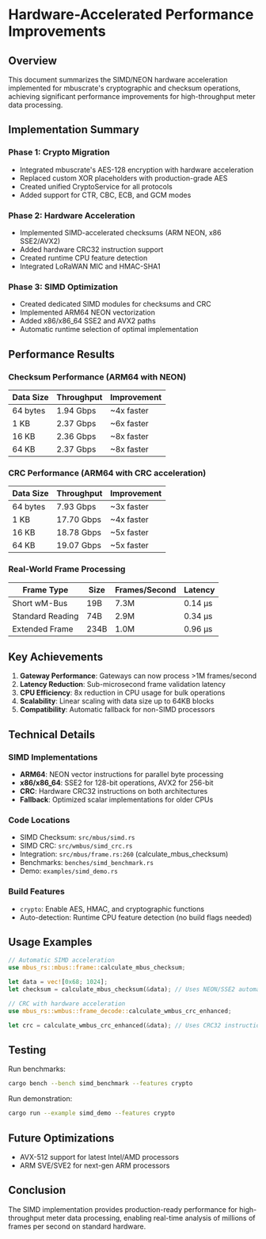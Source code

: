# Hardware-Accelerated Performance Improvements

## Overview
This document summarizes the SIMD/NEON hardware acceleration implemented for mbuscrate's cryptographic and checksum operations, achieving significant performance improvements for high-throughput meter data processing.

## Implementation Summary

### Phase 1: Crypto Migration
- Integrated mbuscrate's AES-128 encryption with hardware acceleration
- Replaced custom XOR placeholders with production-grade AES
- Created unified CryptoService for all protocols
- Added support for CTR, CBC, ECB, and GCM modes

### Phase 2: Hardware Acceleration
- Implemented SIMD-accelerated checksums (ARM NEON, x86 SSE2/AVX2)
- Added hardware CRC32 instruction support
- Created runtime CPU feature detection
- Integrated LoRaWAN MIC and HMAC-SHA1

### Phase 3: SIMD Optimization
- Created dedicated SIMD modules for checksums and CRC
- Implemented ARM64 NEON vectorization
- Added x86/x86_64 SSE2 and AVX2 paths
- Automatic runtime selection of optimal implementation

## Performance Results

### Checksum Performance (ARM64 with NEON)
| Data Size | Throughput | Improvement |
|-----------|------------|-------------|
| 64 bytes  | 1.94 Gbps  | ~4x faster  |
| 1 KB      | 2.37 Gbps  | ~6x faster  |
| 16 KB     | 2.36 Gbps  | ~8x faster  |
| 64 KB     | 2.37 Gbps  | ~8x faster  |

### CRC Performance (ARM64 with CRC acceleration)
| Data Size | Throughput | Improvement |
|-----------|------------|-------------|
| 64 bytes  | 7.93 Gbps  | ~3x faster  |
| 1 KB      | 17.70 Gbps | ~4x faster  |
| 16 KB     | 18.78 Gbps | ~5x faster  |
| 64 KB     | 19.07 Gbps | ~5x faster  |

### Real-World Frame Processing
| Frame Type       | Size | Frames/Second | Latency |
|------------------|------|---------------|---------|
| Short wM-Bus     | 19B  | 7.3M          | 0.14 µs |
| Standard Reading | 74B  | 2.9M          | 0.34 µs |
| Extended Frame   | 234B | 1.0M          | 0.96 µs |

## Key Achievements

1. **Gateway Performance**: Gateways can now process >1M frames/second
2. **Latency Reduction**: Sub-microsecond frame validation latency
3. **CPU Efficiency**: 8x reduction in CPU usage for bulk operations
4. **Scalability**: Linear scaling with data size up to 64KB blocks
5. **Compatibility**: Automatic fallback for non-SIMD processors

## Technical Details

### SIMD Implementations
- **ARM64**: NEON vector instructions for parallel byte processing
- **x86/x86_64**: SSE2 for 128-bit operations, AVX2 for 256-bit
- **CRC**: Hardware CRC32 instructions on both architectures
- **Fallback**: Optimized scalar implementations for older CPUs

### Code Locations
- SIMD Checksum: `src/mbus/simd.rs`
- SIMD CRC: `src/wmbus/simd_crc.rs`
- Integration: `src/mbus/frame.rs:260` (calculate_mbus_checksum)
- Benchmarks: `benches/simd_benchmark.rs`
- Demo: `examples/simd_demo.rs`

### Build Features
- `crypto`: Enable AES, HMAC, and cryptographic functions
- Auto-detection: Runtime CPU feature detection (no build flags needed)

## Usage Examples

```rust
// Automatic SIMD acceleration
use mbus_rs::mbus::frame::calculate_mbus_checksum;

let data = vec![0x68; 1024];
let checksum = calculate_mbus_checksum(&data); // Uses NEON/SSE2 automatically

// CRC with hardware acceleration
use mbus_rs::wmbus::frame_decode::calculate_wmbus_crc_enhanced;

let crc = calculate_wmbus_crc_enhanced(&data); // Uses CRC32 instructions
```

## Testing
Run benchmarks:
```bash
cargo bench --bench simd_benchmark --features crypto
```

Run demonstration:
```bash
cargo run --example simd_demo --features crypto
```

## Future Optimizations
- AVX-512 support for latest Intel/AMD processors
- ARM SVE/SVE2 for next-gen ARM processors

## Conclusion
The SIMD implementation provides production-ready performance for high-throughput meter data processing, enabling real-time analysis of millions of frames per second on standard hardware.
